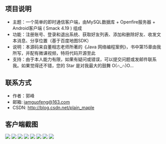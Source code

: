 
项目说明
------

* 主题：一个简单的即时通信客户端，由MySQL数据库 + Openfire服务器 + Android客户端 ( Smack 4.19 ) 组成
* 功能：注册账号、登录和退出系统、获取好友列表、添加和删除好友、收发文本消息、分享位置（基于百度地图SDK）
* 说明：本源码来自董相志老师所著的《Java 网络编程案例》，书中第15章由我所写，并配有微课视频，特将代码开源至此
* 支持：由于本人能力有限，如果有疑问或错误，可以提交问题或发邮件联系我。如果觉得还不错，您的 Star 是对我最大的鼓舞 O(∩_∩)O...

联系方式
------
* 作者：郭峰
* 邮箱: iamguofeng@163.com 
* CSDN: http://blog.csdn.net/plain_maple


客户端截图
------ 
<img src="https://github.com/iamguofeng/IMDemo/raw/master/app-image/im1.png"  />
<img src="https://github.com/iamguofeng/IMDemo/raw/master/app-image/im2.png"  />
<img src="https://github.com/iamguofeng/IMDemo/raw/master/app-image/im3.png"  />
<img src="https://github.com/iamguofeng/IMDemo/raw/master/app-image/im4.png"  />
<img src="https://github.com/iamguofeng/IMDemo/raw/master/app-image/im5.png"  />
<img src="https://github.com/iamguofeng/IMDemo/raw/master/app-image/im6.png"  />
<img src="https://github.com/iamguofeng/IMDemo/raw/master/app-image/im7.png"  />
<img src="https://github.com/iamguofeng/IMDemo/raw/master/app-image/im8.png"  />

